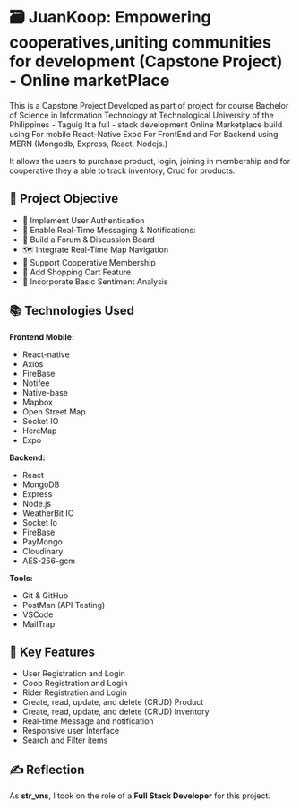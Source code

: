 # 🗃️  JuanKoop: Empowering cooperatives,uniting communities for development (Capstone Project) - Online marketPlace
This is a Capstone Project Developed as part of project for course Bachelor of Science in Information Technology at Technological University of the Philippines - Taguig
It a full - stack development Online Marketplace build using For mobile React-Native Expo For FrontEnd and For Backend using MERN (Mongodb, Express, React, Nodejs.)

It allows the users to purchase product, login, joining in membership and for cooperative they a able to track inventory, Crud for products.

## 🎯 Project Objective
- 🔐 Implement User Authentication
- 💬 Enable Real-Time Messaging & Notifications:
- 🧵 Build a Forum & Discussion Board
- 🗺️ Integrate Real-Time Map Navigation
- 👥 Support Cooperative Membership
- 🛒 Add Shopping Cart Feature
- 🧠 Incorporate Basic Sentiment Analysis

## 📚 Technologies Used

**Frontend Mobile:**
- React-native
- Axios
- FireBase
- Notifee
- Native-base
- Mapbox
- Open Street Map
- Socket IO
- HereMap
- Expo
  
**Backend:**
- React
- MongoDB
- Express
- Node.js
- WeatherBit IO
- Socket Io
- FireBase
- PayMongo
- Cloudinary
- AES-256-gcm

**Tools:**
- Git & GitHub
- PostMan (API Testing)
- VSCode
- MailTrap

## 🔐 Key Features
- User Registration and Login
- Coop Registration and Login
- Rider Registration and Login
- Create, read, update, and delete (CRUD) Product
- Create, read, update, and delete (CRUD) Inventory
- Real-time Message and notification
- Responsive user Interface
- Search and Filter items 

## ✍️ Reflection
As **str_vns**, I took on the role of a **Full Stack Developer** for this project.
